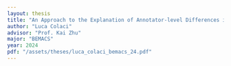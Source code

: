 ```yaml
---
layout: thesis
title: "An Approach to the Explanation of Annotator-level Differences in Toxicity Detection Through Irony"
author: "Luca Colaci"
advisor: "Prof. Kai Zhu"
major: "BEMACS"
year: 2024
pdf: "/assets/theses/luca_colaci_bemacs_24.pdf"
---
```

